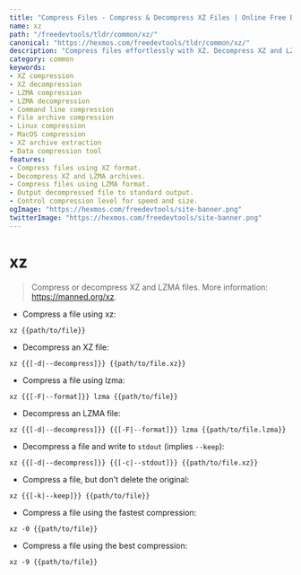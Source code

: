 ```yaml
---
title: "Compress Files - Compress & Decompress XZ Files | Online Free DevTools by Hexmos"
name: xz
path: "/freedevtools/tldr/common/xz/"
canonical: "https://hexmos.com/freedevtools/tldr/common/xz/"
description: "Compress files effortlessly with XZ. Decompress XZ and LZMA archives using this command line tool. Free online tool, no registration required."
category: common
keywords:
- XZ compression
- XZ decompression
- LZMA compression
- LZMA decompression
- Command line compression
- File archive compression
- Linux compression
- MacOS compression
- XZ archive extraction
- Data compression tool
features:
- Compress files using XZ format.
- Decompress XZ and LZMA archives.
- Compress files using LZMA format.
- Output decompressed file to standard output.
- Control compression level for speed and size.
ogImage: "https://hexmos.com/freedevtools/site-banner.png"
twitterImage: "https://hexmos.com/freedevtools/site-banner.png"
---
```


# xz

> Compress or decompress XZ and LZMA files.
> More information: <https://manned.org/xz>.

- Compress a file using xz:

`xz {{path/to/file}}`

- Decompress an XZ file:

`xz {{[-d|--decompress]}} {{path/to/file.xz}}`

- Compress a file using lzma:

`xz {{[-F|--format]}} lzma {{path/to/file}}`

- Decompress an LZMA file:

`xz {{[-d|--decompress]}} {{[-F|--format]}} lzma {{path/to/file.lzma}}`

- Decompress a file and write to `stdout` (implies `--keep`):

`xz {{[-d|--decompress]}} {{[-c|--stdout]}} {{path/to/file.xz}}`

- Compress a file, but don't delete the original:

`xz {{[-k|--keep]}} {{path/to/file}}`

- Compress a file using the fastest compression:

`xz -0 {{path/to/file}}`

- Compress a file using the best compression:

`xz -9 {{path/to/file}}`
